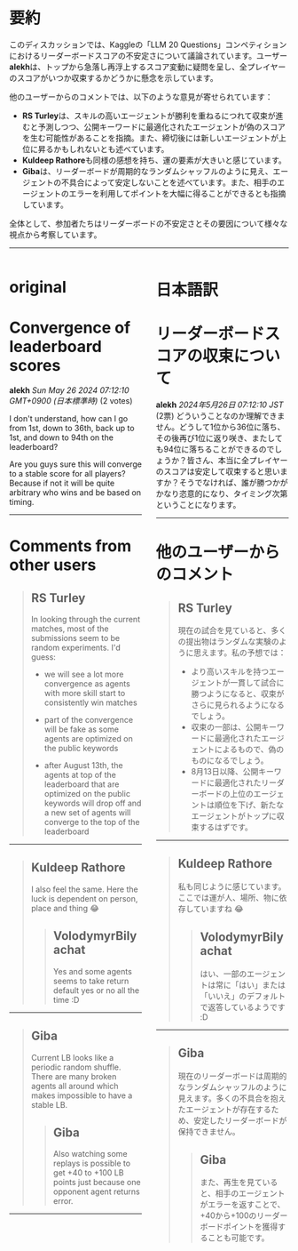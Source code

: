 # 要約 
このディスカッションでは、Kaggleの「LLM 20 Questions」コンペティションにおけるリーダーボードスコアの不安定さについて議論されています。ユーザー**alekh**は、トップから急落し再浮上するスコア変動に疑問を呈し、全プレイヤーのスコアがいつか収束するかどうかに懸念を示しています。

他のユーザーからのコメントでは、以下のような意見が寄せられています：
- **RS Turley**は、スキルの高いエージェントが勝利を重ねるにつれて収束が進むと予測しつつ、公開キーワードに最適化されたエージェントが偽のスコアを生む可能性があることを指摘。また、締切後には新しいエージェントが上位に昇るかもしれないとも述べています。
- **Kuldeep Rathore**も同様の感想を持ち、運の要素が大きいと感じています。
- **Giba**は、リーダーボードが周期的なランダムシャッフルのように見え、エージェントの不具合によって安定しないことを述べています。また、相手のエージェントのエラーを利用してポイントを大幅に得ることができるとも指摘しています。

全体として、参加者たちはリーダーボードの不安定さとその要因について様々な視点から考察しています。

---


<style>
.column-left{
  float: left;
  width: 47.5%;
  text-align: left;
}
.column-right{
  float: right;
  width: 47.5%;
  text-align: left;
}
.column-one{
  float: left;
  width: 100%;
  text-align: left;
}
</style>


<div class="column-left">

# original

# Convergence of leaderboard scores

**alekh** *Sun May 26 2024 07:12:10 GMT+0900 (日本標準時)* (2 votes)

I don't understand, how can I go from 1st, down to 36th, back up to 1st, and down to 94th on the leaderboard?

Are you guys sure this will converge to a stable score for all players? Because if not it will be quite arbitrary who wins and be based on timing.



---

 # Comments from other users

> ## RS Turley
> 
> In looking through the current matches, most of the submissions seem to be random experiments. I'd guess: 
> 
> - we will see a lot more convergence as agents with more skill start to consistently win matches
> 
> - part of the convergence will be fake as some agents are optimized on the public keywords
> 
> - after August 13th, the agents at top of the leaderboard that are optimized on the public keywords will drop off and a new set of agents will converge to the top of the leaderboard
> 
> 
> 


---

> ## Kuldeep Rathore
> 
> I also feel the same. Here the luck is dependent on person, place and thing 😂
> 
> 
> 
> > ## VolodymyrBilyachat
> > 
> > Yes and some agents seems to take return default yes or no all the time :D
> > 
> > 
> > 


---

> ## Giba
> 
> Current LB looks like a periodic random shuffle.  There are many broken agents all around which makes impossible to have a stable LB.
> 
> 
> 
> > ## Giba
> > 
> > Also watching some replays is possible to get +40 to +100 LB points just because one opponent agent returns error.
> > 
> > 
> > 


---



</div>
<div class="column-right">

# 日本語訳

# リーダーボードスコアの収束について
**alekh** *2024年5月26日 07:12:10 JST* (2票)
どういうことなのか理解できません。どうして1位から36位に落ち、その後再び1位に返り咲き、またしても94位に落ちることができるのでしょうか？皆さん、本当に全プレイヤーのスコアは安定して収束すると思いますか？そうでなければ、誰が勝つかがかなり恣意的になり、タイミング次第ということになります。

---
# 他のユーザーからのコメント
> ## RS Turley
> 現在の試合を見ていると、多くの提出物はランダムな実験のように思えます。私の予想では：
> - より高いスキルを持つエージェントが一貫して試合に勝つようになると、収束がさらに見られるようになるでしょう。
> - 収束の一部は、公開キーワードに最適化されたエージェントによるもので、偽のものになるでしょう。
> - 8月13日以降、公開キーワードに最適化されたリーダーボードの上位のエージェントは順位を下げ、新たなエージェントがトップに収束するはずです。

---
> ## Kuldeep Rathore
> 私も同じように感じています。ここでは運が人、場所、物に依存していますね 😂
>
> > ## VolodymyrBilyachat
> > はい、一部のエージェントは常に「はい」または「いいえ」のデフォルトで返答しているようです :D
> > 

---
> ## Giba
> 現在のリーダーボードは周期的なランダムシャッフルのように見えます。多くの不具合を抱えたエージェントが存在するため、安定したリーダーボードが保持できません。
>
> > ## Giba
> > また、再生を見ていると、相手のエージェントがエラーを返すことで、+40から+100のリーダーボードポイントを獲得することも可能です。
> > 


</div>